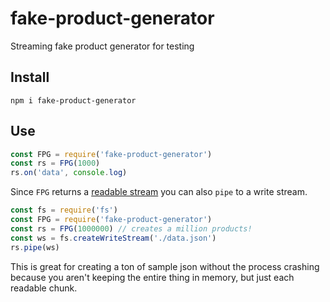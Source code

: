 # fake-product-generator
Streaming fake product generator for testing

## Install

`npm i fake-product-generator`

## Use

```javascript
const FPG = require('fake-product-generator')
const rs = FPG(1000)
rs.on('data', console.log)
```

Since `FPG` returns a [readable stream](https://nodejs.org/api/stream.html#stream_class_stream_readable) you can also `pipe` to a write stream.

```javascript
const fs = require('fs')
const FPG = require('fake-product-generator')
const rs = FPG(1000000) // creates a million products!
const ws = fs.createWriteStream('./data.json')
rs.pipe(ws)
```

This is great for creating a ton of sample json without the process crashing because you aren't keeping the entire thing in memory, but just each readable chunk.
